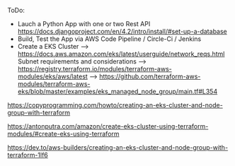 ToDo:

- Lauch a Python App with one or two Rest API https://docs.djangoproject.com/en/4.2/intro/install/#set-up-a-database
- Build, Test the App via AWS Code Pipeline / Circle-Ci / Jenkins
- Create a EKS Cluster --> https://docs.aws.amazon.com/eks/latest/userguide/network_reqs.html Subnet requirements and considerations
--> https://registry.terraform.io/modules/terraform-aws-modules/eks/aws/latest --> https://github.com/terraform-aws-modules/terraform-aws-eks/blob/master/examples/eks_managed_node_group/main.tf#L354


https://copyprogramming.com/howto/creating-an-eks-cluster-and-node-group-with-terraform

https://antonputra.com/amazon/create-eks-cluster-using-terraform-modules/#create-eks-using-terraform

https://dev.to/aws-builders/creating-an-eks-cluster-and-node-group-with-terraform-1lf6
